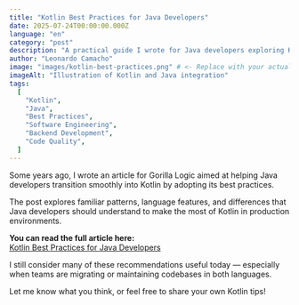 ```yaml
---
title: "Kotlin Best Practices for Java Developers"
date: 2025-07-24T00:00:00.000Z
language: "en"
category: "post"
description: "A practical guide I wrote for Java developers exploring Kotlin. Originally published on Gorilla Logic's blog."
author: "Leonardo Camacho"
image: "images/kotlin-best-practices.png" # <- Replace with your actual image path
imageAlt: "Illustration of Kotlin and Java integration"
tags:
  [
    "Kotlin",
    "Java",
    "Best Practices",
    "Software Engineering",
    "Backend Development",
    "Code Quality",
  ]
---
```


Some years ago, I wrote an article for Gorilla Logic aimed at helping Java developers transition smoothly into Kotlin by adopting its best practices.

The post explores familiar patterns, language features, and differences that Java developers should understand to make the most of Kotlin in production environments.

**You can read the full article here:**  
[Kotlin Best Practices for Java Developers](https://gorillalogic.com/blog-and-resources/kotlin-best-practices-for-java-developers)

I still consider many of these recommendations useful today — especially when teams are migrating or maintaining codebases in both languages.

Let me know what you think, or feel free to share your own Kotlin tips!
